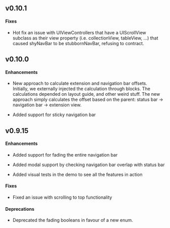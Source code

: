 
## v0.10.1

#### Fixes

+ Hot fix an issue with UIViewControllers that have a UIScrollView subclass as their view property (i.e. collectionView, tableView, ...) that caused shyNavBar to be stubbornNavBar, refusing to contract.

## v0.10.0

#### Enhancements

+ New approach to calculate extension and navigation bar offsets.<br />
Initially, we externally injected the calculation through blocks. The calculations depended on layout guide, and other weird stuff. The new approach simply calculates the offset based on the parent: status bar -> navigation bar -> extension view.

+ Added support for sticky navigation bar

## v0.9.15

#### Enhancements

+ Added support for fading the entire navigation bar

+ Added modal support by checking navigation bar overlap with status bar

+ Added visual tests in the demo to see all the features in action

#### Fixes

+ Fixed an issue with scrolling to top functionality

#### Deprecations

+ Deprecated the fading booleans in favour of a new enum.
